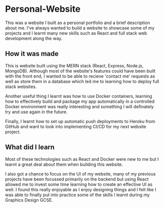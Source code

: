 # Personal-Website
 
This was a website I built as a personal portfolio and a brief description about me. I've always wanted to build a website to showcase some of my projects and I learnt many new skills such as React and full stack web development along the way. 

## How it was made

This is website built using the MERN stack (React, Express, Node.js, MongoDB). Although most of the website's features could have been built with the front end, I wanted to be able to recieve 'contact me' requests as well as store them in a database which led me to learning how to deploy full stack websites. 

Another useful thing I learnt was how to use Docker containers, learning how to effectively build and package my app automatically in a controlled Docker environment was really interesting and something I will definately try and use again in the future. 

Finally, I learnt how to set up automatic push deployments to Heroku from GitHub and want to look into implementing CI/CD for my next website project. 

## What did I learn 

Most of these technologies such as React and Docker were new to me but I learnt a great deal about them when building this website.

I also got a chance to focus on the UI of my website, many of my previous projects have been focussed primarily on the backend but using React allowed me to invest some time learning how to create an effective UI as well. I found this really enjoyable as I enjoy designing things and I felt like I was able to finally put into practice some of the skills I learnt during my Graphics Design GCSE. 





